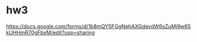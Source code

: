 # hw3

https://docs.google.com/forms/d/1b8mQY5FGgNehAXGdevdW6sZuMj9w65kUHHmR70gFbxM/edit?usp=sharing
